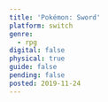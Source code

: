 ```yaml
---
title: 'Pokémon: Sword'
platform: switch
genre:
  - rpg
digital: false
physical: true
guide: false
pending: false
posted: 2019-11-24
---
```

